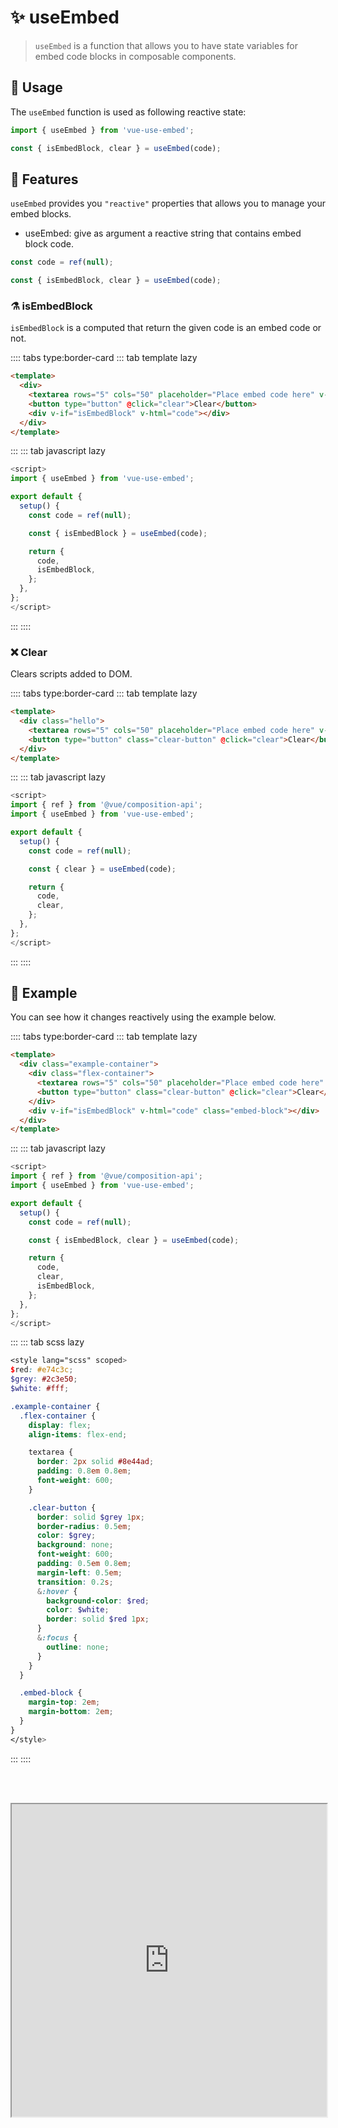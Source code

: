 # :sparkles: useEmbed

> `useEmbed` is a function that allows you to have state variables for embed code blocks in composable components.

## :maple_leaf: Usage

The `useEmbed` function is used as following reactive state:

```js
import { useEmbed } from 'vue-use-embed';

const { isEmbedBlock, clear } = useEmbed(code);
```

## :rocket: Features

`useEmbed` provides you `"reactive"` properties that allows you to manage your embed blocks.

- useEmbed: give as argument a reactive string that contains embed block code.

```js
const code = ref(null);

const { isEmbedBlock, clear } = useEmbed(code);
```

### :alembic: isEmbedBlock

`isEmbedBlock` is a computed that return the given code is an embed code or not.

:::: tabs type:border-card
::: tab template lazy

```html
<template>
  <div>
    <textarea rows="5" cols="50" placeholder="Place embed code here" v-model="code"></textarea>
    <button type="button" @click="clear">Clear</button>
    <div v-if="isEmbedBlock" v-html="code"></div>
  </div>
</template>
```

:::
::: tab javascript lazy

```js
<script>
import { useEmbed } from 'vue-use-embed';

export default {
  setup() {
    const code = ref(null);

    const { isEmbedBlock } = useEmbed(code);

    return {
      code,
      isEmbedBlock,
    };
  },
};
</script>
```

:::
::::

### :x: Clear

Clears scripts added to DOM.

:::: tabs type:border-card
::: tab template lazy

```html
<template>
  <div class="hello">
    <textarea rows="5" cols="50" placeholder="Place embed code here" v-model="code"></textarea>
    <button type="button" class="clear-button" @click="clear">Clear</button>
  </div>
</template>
```

:::
::: tab javascript lazy

```js
<script>
import { ref } from '@vue/composition-api';
import { useEmbed } from 'vue-use-embed';

export default {
  setup() {
    const code = ref(null);

    const { clear } = useEmbed(code);

    return {
      code,
      clear,
    };
  },
};
</script>
```

:::
::::

## :bouquet: Example

You can see how it changes reactively using the example below.

<EmbedComponent />

:::: tabs type:border-card
::: tab template lazy

```html
<template>
  <div class="example-container">
    <div class="flex-container">
      <textarea rows="5" cols="50" placeholder="Place embed code here" v-model="code"></textarea>
      <button type="button" class="clear-button" @click="clear">Clear</button>
    </div>
    <div v-if="isEmbedBlock" v-html="code" class="embed-block"></div>
  </div>
</template>
```

:::
::: tab javascript lazy

```js
<script>
import { ref } from '@vue/composition-api';
import { useEmbed } from 'vue-use-embed';

export default {
  setup() {
    const code = ref(null);

    const { isEmbedBlock, clear } = useEmbed(code);

    return {
      code,
      clear,
      isEmbedBlock,
    };
  },
};
</script>
```

:::
::: tab scss lazy

```scss
<style lang="scss" scoped>
$red: #e74c3c;
$grey: #2c3e50;
$white: #fff;

.example-container {
  .flex-container {
    display: flex;
    align-items: flex-end;

    textarea {
      border: 2px solid #8e44ad;
      padding: 0.8em 0.8em;
      font-weight: 600;
    }

    .clear-button {
      border: solid $grey 1px;
      border-radius: 0.5em;
      color: $grey;
      background: none;
      font-weight: 600;
      padding: 0.5em 0.8em;
      margin-left: 0.5em;
      transition: 0.2s;
      &:hover {
        background-color: $red;
        color: $white;
        border: solid $red 1px;
      }
      &:focus {
        outline: none;
      }
    }
  }

  .embed-block {
    margin-top: 2em;
    margin-bottom: 2em;
  }
}
</style>
```

:::
::::

<br><br />
<iframe src="https://codesandbox.io/embed/tender-babbage-t5d5u?fontsize=14&hidenavigation=1&theme=dark" width="100%" height="500px"></iframe>


<ToggleDarkMode/>






